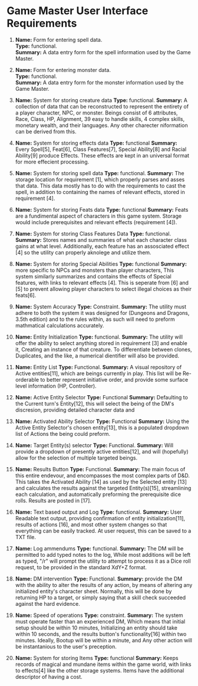 # Game Master User Interface Requirements
1.  **Name:** Form for entering spell data.  
    **Type:** functional.  
    **Summary:** A data entry form for the spell information used by the Game Master.
   
2.  **Name:** Form for entering monster data.  
    **Type:** functional.    
    **Summary:** A data entry form for the monster information used by the Game Master.
   
3.  **Name:** System for storing creature data
    **Type:** functional.
    **Summary:** A collection of data that can be reconstructed to represent the entirety of a player character, NPC, or monster. Beings consist of 6 attributes, Race, Class, HP, Alignment, 39 easy to handle skills, 4 complex skills, monetary wealth, and their languages. Any other charecter niformation can be derived from this. 

4.  **Name:** System for storing effects data
    **Type:** functional
    **Summary:** Every Spell[5], Feat[6], Class Features[7], Special Ability[8] and Racial Ability[9] produce Effects. These effects are kept in an universal format for more effecient processing.

5.  **Name:** System for storing spell data
    **Type:** functional.
    **Summary:** The storage location for requirement [1], which properly parses and asses that data. This data mostly has to do with the requirements to cast the spell, in addition to containing the names of relevant effects, stored in requirement [4].
   
6.  **Name:** System for storing Feats data
    **Type:** functional
    **Summary:** Feats are a fundimental aspect of characters in this game system. Storage would include prerequisites and relevant effects (requirement [4]).

7.  **Name:** System for storing Class Features Data
    **Type:** functional.
    **Summary:** Stores names and summaries of what each character class gains at what level. Additionally, each feature has an assosciated effect [4] so the utility can properly aknolege and utilize them. 

9.  **Name:** System for storing Special Abilities
    **Type:** functional
    **Summary:** more specific to NPCs and monsters than player characters, This system similarly summarizes and contains the effects of Special features, with links to relevant effects [4]. This is seperate from [6] and [5] to prevent allowing player characters to select illegal choices as their feats[6].

10. **Name:** System Accuracy
    **Type:** Constraint.
    **Summary:** The utility must adhere to both the system it was designed for (Dungeons and Dragons, 3.5th edition) and to the rules within, as such will need to preform mathmatical calculations accurately.

11. **Name:** Entity Initialization
    **Type:** functional.
    **Summary:** The utility will offer the ability to select anything stored in requirement [3] and enable it, Creating an instance of that creature. To differentiate between clones, Duplicates, and the like, a numerical dientifier will also be provided.

12. **Name:** Entity List
    **Type:** Functional.
    **Summary:** A visual repository of Active entities[11], which are beings currently in play. This list will be Re-orderable to better represent initiative order, and provide some surface level information (HP, Controller). 

13. **Name:** Active Entity Selector
    **Type:** Functional
    **Summary:** Defaulting to the Current turn's Entity[12], this will select the being of the DM's discresion, providing detailed character data and 
    
14. **Name:** Activated Ability Selector
    **Type:** Functional
    **Summary:** Using the Active Entity Selector's chosen entity[13], this is a populated dropdown list of Actions the being could preform.
    
15. **Name:** Target Entity(s) selector
    **Type:** Functional.
    **Summary:** Will provide a dropdown of presently active entities[12], and will (hopefully) allow for the selection of multiple targeted beings.
    
16. **Name:** Results Button
    **Type:** Functional.
    **Summary:** The main focus of this entire endevour, and encompasses the most complex parts of D&D. This takes the Activated Ability [14] as used by the Selected entity [13] and calculates the results against the targeted Entity(s)[15], streamlining each calculation, and automatically preforming the prerequisite dice rolls. Results are posted in [17].

17. **Name:** Text based output and Log
    **Type:** functional.
    **Summary:** User Readable text output, providing confirmation of entity initialization[11], results of actions [16], and most other system changes so that everything can be easily tracked. At user request, this can be saved to a TXT file. 
    
18. **Name:** Log ammendums
    **Type:** functional.
    **Summary:** The DM will be permitted to add typed notes to the log, While most additions will be left as typed, "/r" will prompt the utility to attempt to process it as a Dice roll request, to be provided in the standard XdY+Z format. 

19. **Name:** DM intervention 
    **Type:** Functional.
    **Summary:** provide the DM with the ability to alter the results of any action, by means of altering any initialized entity's character sheet. Normally, this will be done by returning HP to a target, or simply saying that a skill check succeeded against the hard evidence. 

20. **Name:** Speed of operations
    **Type:** constraint.
    **Summary:** The system must operate faster than an experienced DM, Which means that initial setup should be within 10 minutes, Initializing an entity should take within 10 seconds, and the results button's functionality[16] within two minutes. Ideally, Bootup will be within a minute, and Any other action will be instantanious to the user's preception.
    
21. **Name:** System for storing Items
    **Type:** functional
    **Summary:** Keeps records of magical and mundane items within the game world, with links to effects[4] like the other storage systems. Items have the additional descriptor of having a cost. 
